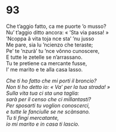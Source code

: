 # 93
  
Che t’aggio fatto, ca me puorte ’o musso?  
Nu’ t’aggio ditto ancora: « ’Sta via passa! »  
’Ncoppa â vita toja nce sta’ ’nu jusso  
Me pare, sia lu ’ncienzo che teraste;  
Pe’ te ’nzurà’ tu ’nce vônno cunoscere,  
E tutte le zetelle se n’arrassano.  
Tu te pretiene ca mercante fusse,  
I’ me marito e te alla casa lasso.

*Che ti ho fatto che mi porti il broncio?  
Non ti ho detto io: « Va’ per la tua strada! »  
Sulla vita tua ci sta una taglia:  
sarà per il censo che ci millantasti?  
Per sposarti tu voglion conoscerci,  
e tutte le fanciulle se ne scànsano.  
Tu ti fingi mercatante,  
io mi marito e in casa ti lascio.*


